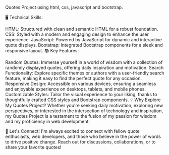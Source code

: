 Quotes Project using html, css, javascript and bootstrap.

🖥️ Technical Skills:

HTML: Structured with clean and semantic HTML for a robust foundation.
CSS: Styled with a modern and engaging design to enhance the user experience.
JavaScript: Powered by JavaScript for dynamic and interactive quote displays.
Bootstrap: Integrated Bootstrap components for a sleek and responsive layout.
📚 Key Features:

Random Quotes: Immerse yourself in a world of wisdom with a collection of randomly displayed quotes, offering daily inspiration and motivation.
Search Functionality: Explore specific themes or authors with a user-friendly search feature, making it easy to find the perfect quote for any occasion.
Responsive Design: Accessible on various devices, ensuring a seamless and enjoyable experience on desktops, tablets, and mobile phones.
Customizable Styles: Tailor the visual experience to your liking, thanks to thoughtfully crafted CSS styles and Bootstrap components.
💡 Why Explore My Quotes Project?
Whether you're seeking daily motivation, exploring new perspectives, or interested in the intersection of technology and inspiration, my Quotes Project is a testament to the fusion of my passion for wisdom and my proficiency in web development.

📧 Let's Connect!
I'm always excited to connect with fellow quote enthusiasts, web developers, and those who believe in the power of words to drive positive change. Reach out for discussions, collaborations, or to share your favorite quotes!
